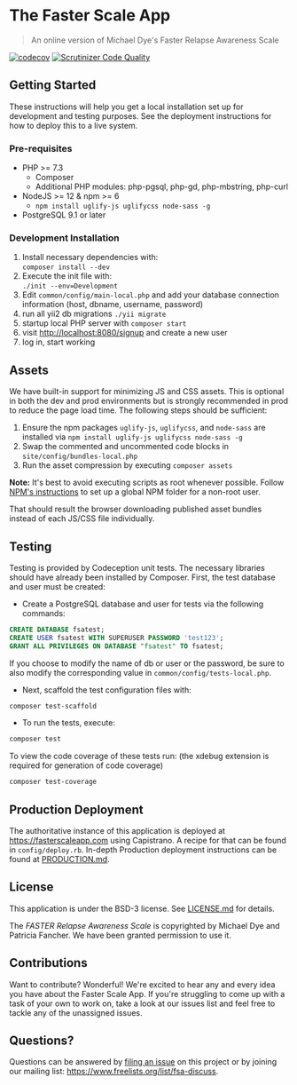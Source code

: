 # The Faster Scale App 
> An online version of Michael Dye's Faster Relapse Awareness Scale 

[![codecov](https://codecov.io/gh/CorWatts/fasterscale/branch/master/graph/badge.svg)](https://codecov.io/gh/CorWatts/fasterscale)
[![Scrutinizer Code Quality](https://scrutinizer-ci.com/g/CorWatts/fasterscale/badges/quality-score.png?b=master)](https://scrutinizer-ci.com/g/CorWatts/fasterscale/?branch=master)

## Getting Started
These instructions will help you get a local installation set up for development and testing purposes. See the deployment instructions for how to deploy this to a live system.

### Pre-requisites
* PHP >= 7.3
  * Composer
  * Additional PHP modules: php-pgsql, php-gd, php-mbstring, php-curl
* NodeJS >= 12 & npm >= 6
  * ```npm install uglify-js uglifycss node-sass -g```
* PostgreSQL 9.1 or later

### Development Installation
1) Install necessary dependencies with:  
    ```composer install --dev```
1) Execute the init file with:  
    ```./init --env=Development```
1) Edit ```common/config/main-local.php``` and add your database connection information (host, dbname, username, password)
1) run all yii2 db migrations ```./yii migrate```
1) startup local PHP server with ```composer start```
1) visit [http://localhost:8080/signup](http://localhost:8080/signup) and create a new user
1) log in, start working

## Assets
We have built-in support for minimizing JS and CSS assets. This is optional in both the dev and prod environments but is strongly recommended in prod to reduce the page load time. The following steps should be sufficient:  
1. Ensure the npm packages `uglify-js`,  `uglifycss`, and `node-sass` are installed via ```npm install uglify-js uglifycss node-sass -g```
2. Swap the commented and uncommented code blocks in ```site/config/bundles-local.php```
3. Run the asset compression by executing ```composer assets```

**Note:** It's best to avoid executing scripts as root whenever possible. Follow [NPM's instructions](https://docs.npmjs.com/resolving-eacces-permissions-errors-when-installing-packages-globally#manually-change-npms-default-directory) to set up a global NPM folder for a non-root user.

That should result the browser downloading published asset bundles instead of each JS/CSS file individually.

## Testing
Testing is provided by Codeception unit tests. The necessary libraries should have already been installed by Composer. First, the test database and user must be created:
* Create a PostgreSQL database and user for tests via the following commands:  
```sql
CREATE DATABASE fsatest;  
CREATE USER fsatest WITH SUPERUSER PASSWORD 'test123';  
GRANT ALL PRIVILEGES ON DATABASE "fsatest" TO fsatest;  
```

If you choose to modify the name of db or user or the password, be sure to also modify the corresponding value in `common/config/tests-local.php`.

* Next, scaffold the test configuration files with:
```bash
composer test-scaffold
```
* To run the tests, execute:
```bash
composer test
```
To view the code coverage of these tests run: (the xdebug extension is required for generation of code coverage)
```bash
composer test-coverage
```

## Production Deployment
The authoritative instance of this application is deployed at https://fasterscaleapp.com using Capistrano. A recipe for that can be found in ```config/deploy.rb```.  In-depth Production deployment instructions can be found at [PRODUCTION.md](/PRODUCTION.md).

## License
This application is under the BSD-3 license. See [LICENSE.md](https://github.com/CorWatts/fasterscale/blob/master/LICENSE.md) for details.

The _FASTER Relapse Awareness Scale_ is copyrighted by Michael Dye and Patricia Fancher. We have been granted permission to use it.

## Contributions
Want to contribute? Wonderful! We're excited to hear any and every idea you have about the Faster Scale App. If you're struggling to come up with a task of your own to work on, take a look at our issues list and feel free to tackle any of the unassigned issues.

## Questions?
Questions can be answered by [filing an issue](https://github.com/CorWatts/fasterscale/issues/new) on this project or by joining our mailing list: <https://www.freelists.org/list/fsa-discuss>.
